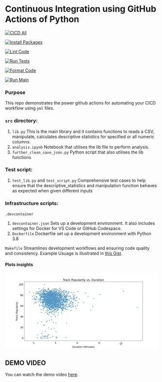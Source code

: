 # Continuous Integration using GitHub Actions of Python

[![CICD All](https://github.com/nogibjj/m0197_ind_proj1/actions/workflows/cicd.yml/badge.svg)](https://github.com/nogibjj/m0197_ind_proj1/actions/workflows/cicd.yml)

[![Install Packages](https://github.com/nogibjj/m0197_ind_proj1/actions/workflows/installs.yml/badge.svg)](https://github.com/nogibjj/m0197_ind_proj1/actions/workflows/installs.yml)

[![Lint Code](https://github.com/nogibjj/m0197_ind_proj1/actions/workflows/lint.yml/badge.svg)](https://github.com/nogibjj/m0197_ind_proj1/actions/workflows/lint.yml)

[![Run Tests](https://github.com/nogibjj/m0197_ind_proj1/actions/workflows/tests.yml/badge.svg)](https://github.com/nogibjj/m0197_ind_proj1/actions/workflows/tests.yml)

[![Format Code](https://github.com/nogibjj/m0197_ind_proj1/actions/workflows/format.yml/badge.svg)](https://github.com/nogibjj/m0197_ind_proj1/actions/workflows/format.yml)

[![Run Main](https://github.com/nogibjj/m0197_ind_proj1/actions/workflows/runmain.yml/badge.svg)](https://github.com/nogibjj/m0197_ind_proj1/actions/workflows/runmain.yml)

### Purpose
This repo demonstrates the power github actions for automating your CICD workflow using `yml` files.

### `src` directory:
1. `lib.py` This is the main library and it contains functions to reads a CSV, manipulate, calculates descriptive statistics for specified or all numeric columns. 
2. `analysis.ipynb` Notebook that utilises the lib file to perform analysis.
3. `further_clean_save_json.py` Python script that also utilises the lib functions

### Test script:
1. `test_lib.py` and `test_script.py` Comprehensive test cases to help ensure that the descriptive_statistics and manipulation function behaves as expected when given different inputs

### Infrastructure scripts:
`.devcontainer`
1. `devcontainer.json` Sets up a development environment. It also includes settings for Docker for VS Code or GitHub Codespace. 
2. `Dockerfile` Dockerfile set up a development environment with Python 3.8

`Makefile` Streamlines development workflows and ensuring code quality and consistency. Example Usuage is illustrated in 
[this Gist](https://gist.github.com/markoke/1b98b6254c1aadbc6e7e7c9421c36846).

#### Plots insights 
![plot](plots/track_popularity_vs_duration.png)

## DEMO VIDEO

You can watch the demo video [here](https://www.youtube.com/watch?v=6vxBJy8y8Ms).



